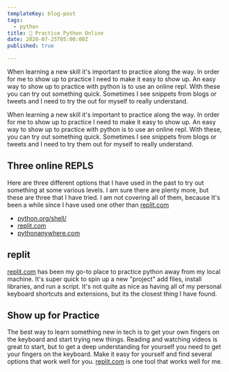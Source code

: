 ```yaml
---
templateKey: blog-post
tags:
  - python
title: 🐍 Practice Python Online
date: 2020-07-25T05:00:00Z
published: true

---
```


When learning a new skill it's important to practice along the way. In order
for me to show up to practice I need to make it easy to show up. An easy way to
show up to practice with python is to use an online repl.  With these you can
try out something quick. Sometimes I see snippets from blogs or tweets and I
need to try the out for myself to really understand.

When learning a new skill it's important to practice along the way. In order
for me to show up to practice I need to make it easy to show up. An easy way to
show up to practice with python is to use an online repl. With these, you can
try out something quick. Sometimes I see snippets from blogs or tweets and I
need to try them out for myself to really understand.

## Three online REPLS

Here are three different options that I have used in the past to try out
something at some various levels. I am sure there are plenty more, but these
are three that I have tried. I am not covering all of them, because It's been a
while since I have used one other than [replit.com](https://replit.com)

- [python.org/shell/](https://python.org/shell/)
- [replit.com](https://replit.com)
- [pythonanywhere.com](https://pythonanywhere.com)

## replit

[replit.com](https://replit.com) has been my go-to place to practice python
away from my local machine. It's super quick to spin up a new "project" add
files, install libraries, and run a script. It's not quite as nice as having
all of my personal keyboard shortcuts and extensions, but its the closest thing
I have found.

## Show up for Practice

The best way to learn something new in tech is to get your own fingers on the
keyboard and start trying new things. Reading and watching videos is great to
start, but to get a deep understanding for yourself you need to get your
fingers on the keyboard. Make it easy for yourself and find several options
that work well for you. [replit.com](https://replit.com) is one tool that works
well for me.
